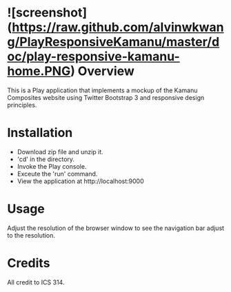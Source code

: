 ![screenshot] (https://raw.github.com/alvinwkwang/PlayResponsiveKamanu/master/doc/play-responsive-kamanu-home.PNG)
Overview
====================
This is a Play application that implements a mockup of the Kamanu Composites website using Twitter Bootstrap 3 and responsive design principles.

Installation
====================
* Download zip file and unzip it.
* 'cd' in the directory.
* Invoke the Play console.
* Exceute the 'run' command.
* View the application at http://localhost:9000

Usage
====================
Adjust the resolution of the browser window to see the navigation bar adjust to the resolution.

Credits
====================
All credit to ICS 314.